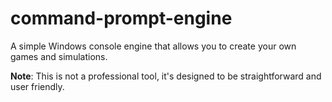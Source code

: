 # command-prompt-engine
A simple Windows console engine that allows you to create your own games and simulations.

**Note**: This is not a professional tool, it's designed to be straightforward and user friendly.
